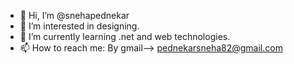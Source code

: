 - 👋 Hi, I’m @snehapednekar
- 👀 I’m interested in designing.
- 🌱 I’m currently learning .net and web technologies.
- 📫 How to reach me: By gmail-->   pednekarsneha82@gmail.com

<!---
snehapednekar/snehapednekar is a ✨ special ✨ repository because its `README.md` (this file) appears on your GitHub profile.
You can click the Preview link to take a look at your changes.
--->
